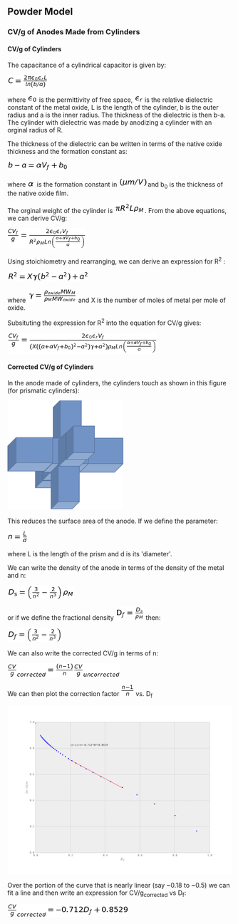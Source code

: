 ## Powder Model ##

### CV/g of Anodes Made from Cylinders ###

#### CV/g of Cylinders ####

The capacitance of a cylindrical capacitor is given by:

![eq 1](./images/eq1.png)

where ![ep0](./images/epsilon0.png) is the permittivity of free space, ![epr](./images/epsilonr.png) is the relative dielectric constant of the metal oxide,  L is the length of the cylinder, b is the outer radius and a is the inner radius. The thickness of the dielectric is then b-a. The cylinder with dielectric was made by anodizing a cylinder with an orginal radius of R.

The thickness of the dielectric can be written in terms of the native oxide thickness and the formation constant as:

![eq 2](./images/eq2.png)

where ![alpha](./images/alpha.png) is the formation constant in ![umpV](./images/micronpervolt.png)and  b<sub>0</sub>  is the thickness of the native oxide film.

The orginal weight of the cylinder is ![weightcyl](./images/weightcyl.png). From the above equations, we can derive CV/g:

![eq 3](./images/eq3.png)

Using stoichiometry and rearranging, we can derive an expression for R<sup>2</sup> :

![eq 4](./images/eq4.png)

where ![gamma](./images/gamma.png) and X is the number of moles of metal per mole of oxide.

Subsituting the expression for R<sup>2</sup> into the equation for CV/g gives:

![eq 5](./images/eq5.png)

#### Corrected CV/g of Cylinders ####

In the anode made of cylinders, the cylinders touch as shown in this figure (for prismatic cylinders):

![cylinders crossing](./images/cyl-crossing.png)

This reduces the surface area of the anode. If we define the parameter:

![eq 6](./images/eq6.png)

where L is the length of the prism and d is its 'diameter'.

We can write the density of the anode in terms of the density of the metal and n:

![eq 7](./images/eq7.png)

or if we define the fractional density ![fracden](./images/fracden.png) then:

![eq 8](./images/eq8.png)

We can also write the corrected CV/g in terms of n:

![eq 9](./images/eq9.png)

We can then plot the correction factor ![corrfac](./images/corrfac.png) vs. D<sub>f</sub> 

![correction factor](./images/correction.svg)

Over the portion of the curve that is nearly linear (say ~0.18 to ~0.5) we can fit a line and then write an expression for CV/g<sub>corrected</sub> vs D<sub>f</sub>:

![eq 10](./images/eq10.png)
